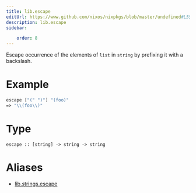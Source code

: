 ```yaml
---
title: lib.escape
editUrl: https://www.github.com/nixos/nixpkgs/blob/master/undefined#L552C12
description: lib.escape
sidebar:

    order: 8
---
```


Escape occurrence of the elements of `list` in `string` by
prefixing it with a backslash.

# Example

```nix
escape ["(" ")"] "(foo)"
=> "\\(foo\\)"
```

# Type

```
escape :: [string] -> string -> string
```


# Aliases

- [lib.strings.escape](/nix-doc-comments/reference/lib/strings/lib-strings-escape)


